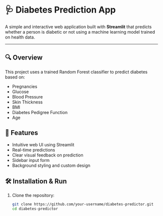 # 🩺 Diabetes Prediction App

A simple and interactive web application built with **Streamlit** that predicts whether a person is diabetic or not using a machine learning model trained on health data.

---

## 🔍 Overview

This project uses a trained Random Forest classifier to predict diabetes based on:

- Pregnancies
- Glucose
- Blood Pressure
- Skin Thickness
- BMI
- Diabetes Pedigree Function
- Age


## 🚀 Features

- Intuitive web UI using Streamlit
- Real-time predictions
- Clear visual feedback on prediction
- Sidebar input form
- Background styling and custom design

## 🛠️ Installation & Run

1. Clone the repository:
   ```bash
   git clone https://github.com/your-username/diabetes-predictor.git
   cd diabetes-predictor
